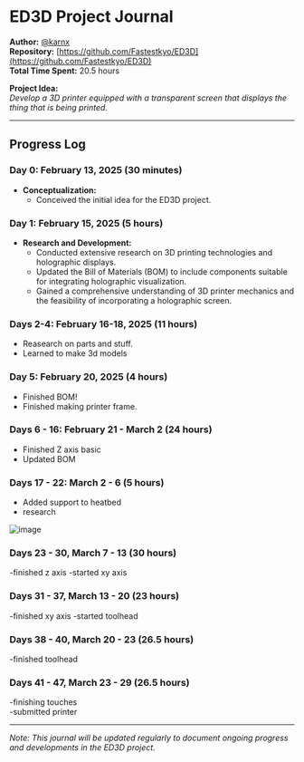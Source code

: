 # ED3D Project Journal

**Author:** [@karnx](https://github.com/Fastestkyo)  
**Repository:** [https://github.com/Fastestkyo/ED3D](https://github.com/Fastestkyo/ED3D)  
**Total Time Spent:** 20.5 hours

**Project Idea:**  
*Develop a 3D printer equipped with a transparent screen that displays the thing that is being printed.*

---

## Progress Log

### Day 0: February 13, 2025 (30 minutes)
- **Conceptualization:**  
  - Conceived the initial idea for the ED3D project.

### Day 1: February 15, 2025 (5 hours)
- **Research and Development:**  
  - Conducted extensive research on 3D printing technologies and holographic displays.
  - Updated the Bill of Materials (BOM) to include components suitable for integrating holographic visualization.
  - Gained a comprehensive understanding of 3D printer mechanics and the feasibility of incorporating a holographic screen.

### Days 2-4: February 16-18, 2025 (11 hours)
 - Reasearch on parts and stuff.
 - Learned to make 3d models

### Day 5: February 20, 2025 (4 hours)
-  Finished BOM!
-  Finished making printer frame.

### Days 6 - 16: February 21 - March 2 (24 hours)
- Finished Z axis basic
- Updated BOM

### Days 17 - 22: March 2 - 6 (5 hours)
- Added support to heatbed
- research
  
![image](https://github.com/user-attachments/assets/a56423a7-f586-4adb-a9e5-d7c679b7e917)

### Days 23 - 30, March 7 - 13 (30 hours)
-finished z axis
-started xy axis

### Days 31 - 37, March 13 - 20 (23 hours)
-finished xy axis
-started toolhead

### Days 38 - 40, March 20 - 23 (26.5 hours)
-finished toolhead

### Days 41 - 47, March 23 - 29 (26.5 hours)
-finishing touches\
-submitted printer

---


*Note: This journal will be updated regularly to document ongoing progress and developments in the ED3D project.*
